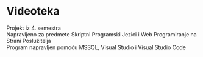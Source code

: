 # Videoteka
Projekt iz 4. semestra\
Napravljeno za predmete Skriptni Programski Jezici i Web Programiranje na Strani Poslužitelja\
Program napravljen pomoću MSSQL, Visual Studio i Visual Studio Code
